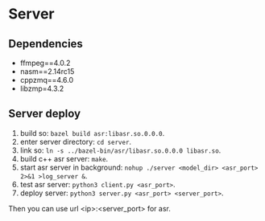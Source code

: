 # Server

## Dependencies

* ffmpeg==4.0.2
* nasm==2.14rc15
* cppzmq==4.6.0
* libzmp=4.3.2

## Server deploy

1. build so: `bazel build asr:libasr.so.0.0.0`.
2. enter server directory: `cd server`.
3. link so: `ln -s ../bazel-bin/asr/libasr.so.0.0.0 libasr.so`.
4. build c++ asr server: `make`.
5. start asr server in background: `nohup ./server <model_dir> <asr_port> 2>&1 >log_server &`.
6. test asr server: `python3 client.py <asr_port>`.
7. deploy server: `python3 server.py <asr_port> <server_port>`.

Then you can use url \<ip\>:\<server_port\> for asr.
